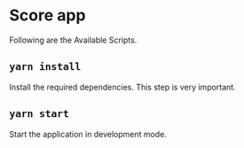 # Score app

Following are the Available Scripts.

## `yarn install`

Install the required dependencies. This step is very important.

## `yarn start`

Start the application in development mode.